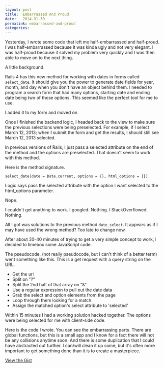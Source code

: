 ```yaml
---
layout: post
title:  Embarrassed And Proud
date:   2014-01-30
permalink: embarrassed-and-proud
categories:
---
```


Yesterday, I wrote some code that left me half-embarrassed and half-proud. I was half-embarrassed because it was kinda ugly and not very elegant. I was half-proud because it solved my problem very quickly and I was then able to move on to the next thing.

A little background.

Rails 4 has this new method for working with dates in forms called ```select_date```. It should give you the power to generate date fields for year, month, and day when you don't have an object behind them. I needed to program a search form that had many options, starting date and ending date being two of those options. This seemed like the perfect tool for me to use.

I added it to my form and moved on.

Once I finished the backend logic, I headed back to the view to make sure the previous selections were being preselected. For example, if I select March 12, 2013; when I submit the form and get the results, I should still see March 12, 2013 selected.

In previous versions of Rails, I just pass a selected attribute on the end of the method and the options are preselected. That doesn't seem to work with this method.

Here is the method signature.

```select_date(date = Date.current, options = {}, html_options = {})```

Logic says pass the selected attribute with the option I want selected to the html_options parameter.

Nope.

I couldn't get anything to work. I googled. Nothing. I StackOverflowed. Nothing.

All I got was solutions to the previous method ```date_select```. It appears as if I may have used the wrong method? Too late to change now.

After about 30-40 minutes of trying to get a very simple concept to work, I decided to timebox some JavaScript code.

The pseudocode, (not really pseudocode, but I can't think of a better term) went something like this. This is a get request with a query string on the URL.

- Get the url
- Split on "?"
- Split the 2nd half of that array on "&"
- Use a regular expression to pull out the date data
- Grab the select and option elements from the page
- Loop through them looking for a match
- Assign the matched option's select attribute to 'selected'

Within 15 minutes I had a working solution hacked together. The options were being selected for me with client-side code.

Here is the code I wrote. You can see the embarrassing parts. There are global functions, but this is a small app and I know for a fact there will not be any collisions anytime soon. And there is some duplication that I could have abstracted out further. I can/will clean it up some, but it's often more important to get something done than it is to create a masterpiece.

[View the Gist](https://gist.github.com/ScottRadcliff/8689650)

<script src="https://gist.github.com/ScottRadcliff/8689650.js"></script>

